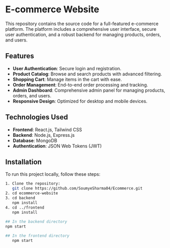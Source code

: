 # E-commerce Website

This repository contains the source code for a full-featured e-commerce platform. The platform includes a comprehensive user interface, secure user authentication, and a robust backend for managing products, orders, and users.

## Features

- **User Authentication**: Secure login and registration.
- **Product Catalog**: Browse and search products with advanced filtering.
- **Shopping Cart**: Manage items in the cart with ease.
- **Order Management**: End-to-end order processing and tracking.
- **Admin Dashboard**: Comprehensive admin panel for managing products, orders, and users.
- **Responsive Design**: Optimized for desktop and mobile devices.

## Technologies Used

- **Frontend**: React.js, Tailwind CSS
- **Backend**: Node.js, Express.js
- **Database**: MongoDB
- **Authentication**: JSON Web Tokens (JWT)

## Installation

To run this project locally, follow these steps:
```bash
1. Clone the repository:
   git clone https://github.com/SoumyeSharma04/Ecommerce.git
2. cd ecommerce-website
3. cd backend
   npm install
4. cd ../frontend
   npm install
   
## In the backend directory
npm start

## In the frontend directory
   npm start




